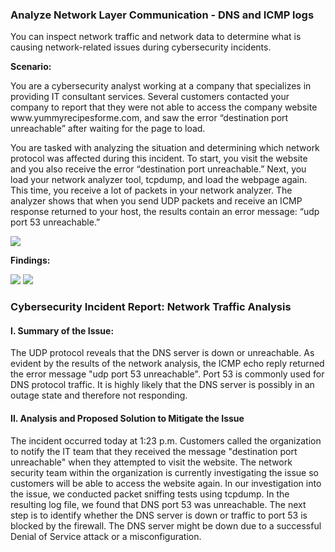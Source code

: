 <h3>Analyze Network Layer Communication - DNS and ICMP logs </h3>

You can inspect network traffic and network data to determine what is causing network-related issues during cybersecurity incidents. <br>

<strong>Scenario:</strong>
<p>
You are a cybersecurity analyst working at a company that specializes in providing IT consultant services. Several customers contacted your company to report that they were not able to access the company website www.yummyrecipesforme.com, and saw the error “destination port unreachable” after waiting for the page to load.

You are tasked with analyzing the situation and determining which network protocol was affected during this incident. To start, you visit the website and you also receive the error “destination port unreachable.” Next, you load your network analyzer tool, tcpdump, and load the webpage again. This time, you receive a lot of packets in your network analyzer. The analyzer shows that when you send UDP packets and receive an ICMP response returned to your host, the results contain an error message: “udp port 53 unreachable.” 
</p>


<img src="https://github.com/Nisha318/Nisha318.github.io/blob/main/images/DNS%20and%20ICMP%20log.PNG">


<strong>Findings: </strong>

<img src="https://github.com/Nisha318/Nisha318.github.io/blob/main/images/DNS%20and%20ICMP%20log%202.PNG">

<img src="https://github.com/Nisha318/Nisha318.github.io/blob/main/images/DNS%20and%20ICMP%20log%203.PNG">


<h3> Cybersecurity Incident Report: Network Traffic Analysis</h3>

<h4>I. Summary of the Issue:</h4>
The UDP protocol reveals that the DNS server is down or unreachable.  As evident by the results of the network analysis, the ICMP echo reply returned the error message "udp port 53 unreachable".  Port 53 is commonly used for DNS protocol traffic.  It is highly likely that the DNS server is possibly in an outage state and therefore not responding.


<h4> II.  Analysis and Proposed Solution to Mitigate the Issue </h4>

The incident occurred today at 1:23 p.m.  Customers called the organization to notify the IT team that they received the message "destination port unreachable" when they attempted to visit the website.  The network security team within the organization is currently investigating the issue so customers will be able to access the website again.  In our investigation into the issue, we conducted packet sniffing tests using tcpdump.  In the resulting log file, we found that DNS port 53 was unreachable.  The next step is to identify whether the DNS server is down or traffic to port 53 is blocked by the firewall.  The DNS server might be down due to a successful Denial of Service attack or a misconfiguration.































